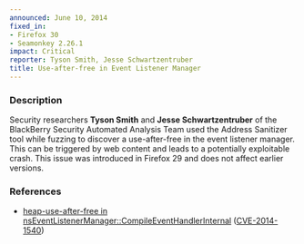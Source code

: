 ```yaml
---
announced: June 10, 2014
fixed_in:
- Firefox 30
- Seamonkey 2.26.1
impact: Critical
reporter: Tyson Smith, Jesse Schwartzentruber
title: Use-after-free in Event Listener Manager
---
```


<h3>Description</h3>

<p>Security researchers <strong>Tyson Smith</strong> and <strong>Jesse
Schwartzentruber</strong> of the BlackBerry Security Automated Analysis Team
used the Address Sanitizer tool while fuzzing to discover a use-after-free in
the event listener manager. This can be triggered by web content and leads to a
potentially exploitable crash. This issue was introduced in Firefox 29 and does
not affect earlier versions. 
</p>

<h3>References</h3>

<ul>
  <li><a href="https://bugzilla.mozilla.org/show_bug.cgi?id=978862">
       heap-use-after-free in
nsEventListenerManager::CompileEventHandlerInternal</a> (<a href="http://cve.mitre.org/cgi-bin/cvename.cgi?name=CVE-2014-1540" class="ex-ref">CVE-2014-1540</a>)</li>
</ul>



